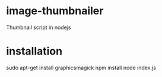 # image-thumbnailer
Thumbnail script in nodejs

# installation
sudo apt-get install graphicsmagick
npm install
node index.js 